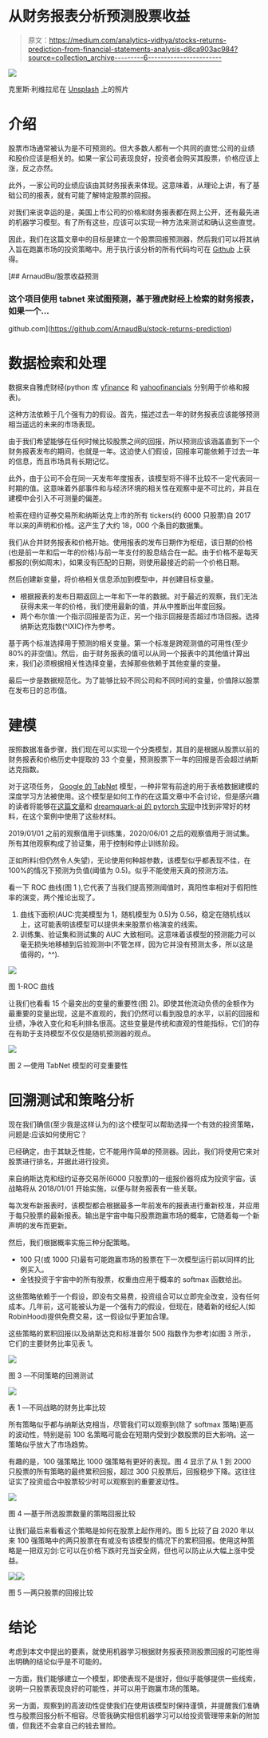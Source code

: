 # 从财务报表分析预测股票收益

> 原文：<https://medium.com/analytics-vidhya/stocks-returns-prediction-from-financial-statements-analysis-d8ca903ac984?source=collection_archive---------6----------------------->

![](img/fc642d3723126be5b91cdad0c586fc00.png)

克里斯·利维拉尼在 [Unsplash](https://unsplash.com?utm_source=medium&utm_medium=referral) 上的照片

# 介绍

股票市场通常被认为是不可预测的。但大多数人都有一个共同的直觉:公司的业绩和股价应该是相关的。如果一家公司表现良好，投资者会购买其股票，价格应该上涨，反之亦然。

此外，一家公司的业绩应该由其财务报表来体现。这意味着，从理论上讲，有了基础公司的报表，就有可能了解特定股票的回报。

对我们来说幸运的是，美国上市公司的价格和财务报表都在网上公开，还有最先进的机器学习模型。有了所有这些，应该可以实现一种方法来测试和确认这些直觉。

因此，我们在这篇文章中的目标是建立一个股票回报预测器，然后我们可以将其纳入旨在跑赢市场的投资策略中。用于执行该分析的所有代码均可在 [Github](https://github.com/ArnaudBu/stock-returns-prediction) 上获得。

[](https://github.com/ArnaudBu/stock-returns-prediction) [## ArnaudBu/股票收益预测

### 这个项目使用 tabnet 来试图预测，基于雅虎财经上检索的财务报表，如果一个…

github.com](https://github.com/ArnaudBu/stock-returns-prediction) 

# 数据检索和处理

数据来自雅虎财经(python 库 [yfinance](https://pypi.org/project/yfinance/) 和 [yahoofinancials](https://pypi.org/project/yahoofinancials/) 分别用于价格和报表)。

这种方法依赖于几个强有力的假设。首先，描述过去一年的财务报表应该能够预测相当遥远的未来的市场表现。

由于我们希望能够在任何时候比较股票之间的回报，所以预测应该涵盖直到下一个财务报表发布的期间，也就是一年。这迫使人们假设，回报率可能依赖于过去一年的信息，而且市场具有长期记忆。

此外，由于公司不会在同一天发布年度报表，该模型将不得不比较不一定代表同一时期的值。这意味着外部事件和与经济环境的相关性在观察中是不可比的，并且在建模中会引入不可测量的偏差。

检索在纽约证券交易所和纳斯达克上市的所有 tickers(约 6000 只股票)自 2017 年以来的声明和价格。这产生了大约 18，000 个条目的数据集。

我们从合并财务报表和价格开始。使用报表的发布日期作为枢纽，该日期的价格(也是前一年和后一年的价格)与前一年支付的股息结合在一起。由于价格不是每天都报的(例如周末)，如果没有匹配的日期，则使用最接近的前一个价格日期。

然后创建新变量，将价格相关信息添加到模型中，并创建目标变量。

*   根据报表的发布日期返回上一年和下一年的数据。对于最近的观察，我们无法获得未来一年的价格，我们使用最新的值，并从中推断出年度回报。
*   两个布尔值:一个指示回报是否为正，另一个指示回报是否超过市场回报。选择纳斯达克指数(^IXIC)作为参考。

基于两个标准选择用于预测的相关变量。第一个标准是跨观测值的可用性(至少 80%的非空值)。然后，由于财务报表的值可以从同一个报表中的其他值计算出来，我们必须根据相关性选择变量，去掉那些依赖于其他变量的变量。

最后一步是数据规范化。为了能够比较不同公司和不同时间的变量，价值除以股票在发布日的总市值。

# 建模

按照数据准备步骤，我们现在可以实现一个分类模型，其目的是根据从股票以前的财务报表和价格历史中提取的 33 个变量，预测股票下一年的回报是否会超过纳斯达克指数。

对于这项任务， [Google 的 TabNet](https://research.google/pubs/pub49698/) 模型，一种非常有前途的用于表格数据建模的深度学习方法被使用。这个模型是如何工作的在这篇文章中不会讨论，但是感兴趣的读者将能够在[这篇文章](https://towardsdatascience.com/modelling-tabular-data-with-googles-tabnet-ba7315897bfb)和 [dreamquark-ai 的 pytorch 实现](https://github.com/dreamquark-ai/tabnet)中找到非常好的材料，在这个案例中使用了这些材料。

2019/01/01 之前的观察值用于训练集，2020/06/01 之后的观察值用于测试集。所有其他观察构成了验证集，用于控制和停止训练阶段。

正如所料(但仍然令人失望)，无论使用何种超参数，该模型似乎都表现不佳，在 100%的情况下预测为负值(阈值为 0.5)。似乎不能使用天真的预测方法。

看一下 ROC 曲线(图 1 ),它代表了当我们提高预测阈值时，真阳性率相对于假阳性率的演变，两个推论出现了。

1.  曲线下面积(AUC:完美模型为 1，随机模型为 0.5)为 0.56，稳定在随机线以上，这可能表明该模型可以提供未来股票价格演变的线索。
2.  训练集、验证集和测试集的 AUC 大致相同。这意味着该模型的预测能力可以毫无损失地移植到后验观测中(不管怎样，因为它并没有预测太多，所以这是值得的，^^).

![](img/33768df54590f4f5fdd95e85d33ac496.png)

图 1-ROC 曲线

让我们也看看 15 个最突出的变量的重要性(图 2)。即使其他流动负债的金额作为最重要的变量出现，这是不直观的，我们仍然可以看到股息的水平，以前的回报和业绩，净收入变化和毛利排名很高。这些变量是传统和直观的性能指标，它们的存在有助于支持模型不仅仅是随机预测器的观点。

![](img/fb8be4cbbf07c4d679ea1f38b0d31956.png)

图 2 —使用 TabNet 模型的可变重要性

# 回溯测试和策略分析

现在我们确信(至少我是这样认为的)这个模型可以帮助选择一个有效的投资策略，问题是:应该如何使用它？

已经确定，由于其缺乏性能，它不能用作简单的预测器。因此，我们将使用它来对股票进行排名，并据此进行投资。

来自纳斯达克和纽约证券交易所(6000 只股票)的一组报价器将成为投资宇宙。该战略将从 2018/01/01 开始实施，以便与财务报表有一些关联。

每次发布新报表时，该模型都会根据最多一年前发布的报表进行重新校准，并应用于每只股票的最新报表。输出是宇宙中每只股票跑赢市场的概率，它随着每一个新声明的发布而更新。

然后，我们根据概率实施三种分配策略。

*   100 只(或 1000 只)最有可能跑赢市场的股票在下一次模型运行前以同样的比例买入。
*   金钱投资于宇宙中的所有股票，权重由应用于概率的 softmax 函数给出。

这些策略依赖于一个假设，即没有交易费，投资组合可以立即完全改变，没有任何成本。几年前，这可能被认为是一个强有力的假设，但现在，随着新的经纪人(如 RobinHood)提供免费交易，这一假设似乎更加合理。

这些策略的累积回报(以及纳斯达克和标准普尔 500 指数作为参考)如图 3 所示，它们的主要财务比率见表 1。

![](img/3146bb64429c5260f43b05dc77b93d4e.png)

图 3 —不同策略的回溯测试

![](img/e45b3438fe4d7146bfb5af9e10ca8674.png)

表 1 —不同战略的财务比率比较

所有策略似乎都与纳斯达克相当，尽管我们可以观察到(除了 softmax 策略)更高的波动性，特别是前 100 名策略可能会在短期内受到少数股票的巨大影响。这一策略似乎放大了市场趋势。

有趣的是，100 强策略比 1000 强策略有更好的表现。图 4 显示了从 1 到 2000 只股票的所有策略的最终累积回报，超过 300 只股票后，回报稳步下降。这往往证实了投资组合中股票较少时可以观察到的重要波动性。

![](img/1db9644a4f550c0be3b2385ba224e778.png)

图 4 —基于所选股票数量的策略回报比较

让我们最后来看看这个策略是如何在股票上起作用的。图 5 比较了自 2020 年以来 100 强策略中的两只股票在有或没有该模型的情况下的累积回报。使用这种策略是一把双刃剑:它可以在价格下跌时充当安全网，但也可以防止从大幅上涨中受益。

![](img/f02ff1ed9ff3f55619263bddc7b6118d.png)![](img/ef4b3ab61d3fc3c047d6fc6c7f79b139.png)

图 5 —两只股票的回报比较

# 结论

考虑到本文中提出的要素，就使用机器学习根据财务报表预测股票回报的可能性得出明确的结论似乎是不可能的。

一方面，我们能够建立一个模型，即使表现不是很好，但似乎能够提供一些线索，说明一只股票表现良好的可能性，并可以用于跑赢市场的策略。

另一方面，观察到的高波动性促使我们在使用该模型时保持谨慎，并提醒我们准确性与股票回报分析不相容。尽管我确实相信机器学习可以给投资管理带来新的附加值，但我还不会拿自己的钱去冒险。